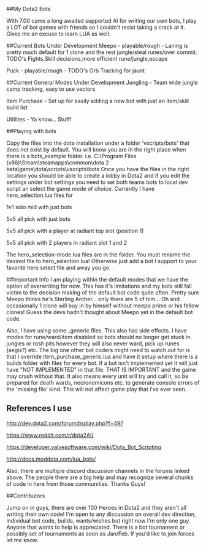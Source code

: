 ##My Dota2 Bots

With 7.00 came a long awaited supported AI for writing our own bots, I play a LOT of bot games with friends so I couldn't resist taking a crack at it.  Gives me an excuse to learn LUA as well.

##Current Bots Under Development
Meepo - playable/rough - Laning is pretty much default for 1 clone and the rest jungle/steal runes/over commit.  TODO's Fights,Skill decisions,more efficient rune/jungle,escape

Puck - playable/rough - TODO's Orb Tracking for jaunt

##Current General Modes Under Development
Jungling - Team wide jungle camp tracking, easy to use vectors

Item Purchase - Set up for easily adding a new bot with just an item/skill build list

Utilities - Ya know... Stuff!

##Playing with bots

Copy the files into the dota installation under a folder 'vscripts/bots' that does not exist by default.  You will know you are in the right place when there is a bots_example folder.
i.e. C:\Program Files (x86)\Steam\steamapps\common\dota 2 beta\game\dota\scripts\vscripts\bots
Once you have the files in the right location you should be able to create a lobby in Dota2 and if you edit the settings under bot settings you need to set both teams bots to local dev script an select the game mode of choice.  Currently I have hero_selection.lua files for

1v1 solo mid with just bots

5v5 all pick with just bots

5v5 all pick with a player at radiant top slot (position 1)

5v5 all pick with 2 players in radiant slot 1 and 2

The hero_selection-mode.lua files are in the folder.  You must rename the desired file to hero_selection.lua!
Otherwise just add a bot I support to your favorite hero select file and away you go.

##Important Info
I am playing within the default modes that we have the option of overwriting for now.  This has it's limitations and my bots still fall victim to the decision making of the default bot code quite often.  Pretty sure Meepo thinks he's Sterling Archer... only there are 5 of him...  Oh and occasionally 1 clone will buy in by himself without meepo prime or his fellow clones!  Guess the devs hadn't thought about Meepo yet in the default bot code.

Also, I have using some _generic files.  This also has side effects.  I have modes for rune/ward/item disabled so bots should no longer get stuck in jungles or rosh pits however they will also never ward, pick up runes (aegis?) etc.
The big one other bot coders might need to watch out for is that I override item_purchase_generic.lua and have it setup where there is a builds folder with files for every bot.  If a bot isn't implemented yet it will just have "NOT IMPLEMENTED" in that file.  THAT IS IMPORTANT and the game may crash without that.  It also means every unit will try and call it, so be prepared for death wards, necronomicons etc. to generate console errors of the 'missing file' kind.  This will not affect game play that i've ever seen.


## References I use
http://dev.dota2.com/forumdisplay.php?f=497

https://www.reddit.com/r/dota2AI/ 

https://developer.valvesoftware.com/wiki/Dota_Bot_Scripting

http://docs.moddota.com/lua_bots/

Also, there are multiple discord discussion channels in the forums linked above.  The people there are a big help and may recognize several chunks of code in here from those communities.  Thanks Guys!

##Contributors

Jump on in guys, there are over 100 Heroes in Dota2 and they aren't all writing their own code!  I'm open to any discussion on overall dev direction, individual bot code, builds, wants/wishes but right now I'm only one guy.  Anyone that wants to help is appreciated.  There is a bot tournament or possibly set of tournaments as soon as Jan/Feb.  If you'd like to join forces let me know.
